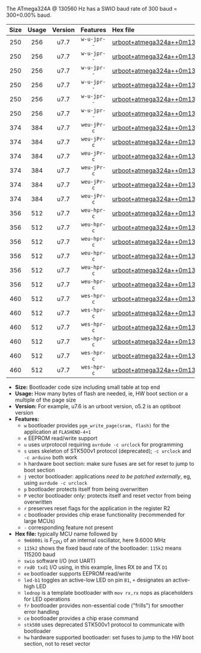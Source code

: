 The ATmega324A @ 130560 Hz has a SWIO baud rate of 300 baud = 300+0.00% baud.

|Size|Usage|Version|Features|Hex file|
|:-:|:-:|:-:|:-:|:--|
|250|256|u7.7|`w-u-jpr--`|[urboot+atmega324a++0m130560i++++0k3_swio_rxd0_txd1_led+b0.hex](https://raw.githubusercontent.com/stefanrueger/urboot.hex/main/mcus/atmega324a/internal_oscillator/fint++0m130560_Hz/br++++0k3_bps/urboot+atmega324a++0m130560i++++0k3_swio_rxd0_txd1_led+b0.hex)|
|250|256|u7.7|`w-u-jpr--`|[urboot+atmega324a++0m130560i++++0k3_swio_rxd0_txd1_led+b7.hex](https://raw.githubusercontent.com/stefanrueger/urboot.hex/main/mcus/atmega324a/internal_oscillator/fint++0m130560_Hz/br++++0k3_bps/urboot+atmega324a++0m130560i++++0k3_swio_rxd0_txd1_led+b7.hex)|
|250|256|u7.7|`w-u-jpr--`|[urboot+atmega324a++0m130560i++++0k3_swio_rxd0_txd1_lednop.hex](https://raw.githubusercontent.com/stefanrueger/urboot.hex/main/mcus/atmega324a/internal_oscillator/fint++0m130560_Hz/br++++0k3_bps/urboot+atmega324a++0m130560i++++0k3_swio_rxd0_txd1_lednop.hex)|
|250|256|u7.7|`w-u-jpr--`|[urboot+atmega324a++0m130560i++++0k3_swio_rxd2_txd3_led+b0.hex](https://raw.githubusercontent.com/stefanrueger/urboot.hex/main/mcus/atmega324a/internal_oscillator/fint++0m130560_Hz/br++++0k3_bps/urboot+atmega324a++0m130560i++++0k3_swio_rxd2_txd3_led+b0.hex)|
|250|256|u7.7|`w-u-jpr--`|[urboot+atmega324a++0m130560i++++0k3_swio_rxd2_txd3_led+b7.hex](https://raw.githubusercontent.com/stefanrueger/urboot.hex/main/mcus/atmega324a/internal_oscillator/fint++0m130560_Hz/br++++0k3_bps/urboot+atmega324a++0m130560i++++0k3_swio_rxd2_txd3_led+b7.hex)|
|250|256|u7.7|`w-u-jpr--`|[urboot+atmega324a++0m130560i++++0k3_swio_rxd2_txd3_lednop.hex](https://raw.githubusercontent.com/stefanrueger/urboot.hex/main/mcus/atmega324a/internal_oscillator/fint++0m130560_Hz/br++++0k3_bps/urboot+atmega324a++0m130560i++++0k3_swio_rxd2_txd3_lednop.hex)|
|374|384|u7.7|`weu-jPr-c`|[urboot+atmega324a++0m130560i++++0k3_swio_rxd0_txd1_ee_led+b0_fr_ce.hex](https://raw.githubusercontent.com/stefanrueger/urboot.hex/main/mcus/atmega324a/internal_oscillator/fint++0m130560_Hz/br++++0k3_bps/urboot+atmega324a++0m130560i++++0k3_swio_rxd0_txd1_ee_led+b0_fr_ce.hex)|
|374|384|u7.7|`weu-jPr-c`|[urboot+atmega324a++0m130560i++++0k3_swio_rxd0_txd1_ee_led+b7_fr_ce.hex](https://raw.githubusercontent.com/stefanrueger/urboot.hex/main/mcus/atmega324a/internal_oscillator/fint++0m130560_Hz/br++++0k3_bps/urboot+atmega324a++0m130560i++++0k3_swio_rxd0_txd1_ee_led+b7_fr_ce.hex)|
|374|384|u7.7|`weu-jPr-c`|[urboot+atmega324a++0m130560i++++0k3_swio_rxd0_txd1_ee_lednop_fr_ce.hex](https://raw.githubusercontent.com/stefanrueger/urboot.hex/main/mcus/atmega324a/internal_oscillator/fint++0m130560_Hz/br++++0k3_bps/urboot+atmega324a++0m130560i++++0k3_swio_rxd0_txd1_ee_lednop_fr_ce.hex)|
|374|384|u7.7|`weu-jPr-c`|[urboot+atmega324a++0m130560i++++0k3_swio_rxd2_txd3_ee_led+b0_fr_ce.hex](https://raw.githubusercontent.com/stefanrueger/urboot.hex/main/mcus/atmega324a/internal_oscillator/fint++0m130560_Hz/br++++0k3_bps/urboot+atmega324a++0m130560i++++0k3_swio_rxd2_txd3_ee_led+b0_fr_ce.hex)|
|374|384|u7.7|`weu-jPr-c`|[urboot+atmega324a++0m130560i++++0k3_swio_rxd2_txd3_ee_led+b7_fr_ce.hex](https://raw.githubusercontent.com/stefanrueger/urboot.hex/main/mcus/atmega324a/internal_oscillator/fint++0m130560_Hz/br++++0k3_bps/urboot+atmega324a++0m130560i++++0k3_swio_rxd2_txd3_ee_led+b7_fr_ce.hex)|
|374|384|u7.7|`weu-jPr-c`|[urboot+atmega324a++0m130560i++++0k3_swio_rxd2_txd3_ee_lednop_fr_ce.hex](https://raw.githubusercontent.com/stefanrueger/urboot.hex/main/mcus/atmega324a/internal_oscillator/fint++0m130560_Hz/br++++0k3_bps/urboot+atmega324a++0m130560i++++0k3_swio_rxd2_txd3_ee_lednop_fr_ce.hex)|
|356|512|u7.7|`weu-hpr-c`|[urboot+atmega324a++0m130560i++++0k3_swio_rxd0_txd1_ee_led+b0_fr_ce_hw.hex](https://raw.githubusercontent.com/stefanrueger/urboot.hex/main/mcus/atmega324a/internal_oscillator/fint++0m130560_Hz/br++++0k3_bps/urboot+atmega324a++0m130560i++++0k3_swio_rxd0_txd1_ee_led+b0_fr_ce_hw.hex)|
|356|512|u7.7|`weu-hpr-c`|[urboot+atmega324a++0m130560i++++0k3_swio_rxd0_txd1_ee_led+b7_fr_ce_hw.hex](https://raw.githubusercontent.com/stefanrueger/urboot.hex/main/mcus/atmega324a/internal_oscillator/fint++0m130560_Hz/br++++0k3_bps/urboot+atmega324a++0m130560i++++0k3_swio_rxd0_txd1_ee_led+b7_fr_ce_hw.hex)|
|356|512|u7.7|`weu-hpr-c`|[urboot+atmega324a++0m130560i++++0k3_swio_rxd0_txd1_ee_lednop_fr_ce_hw.hex](https://raw.githubusercontent.com/stefanrueger/urboot.hex/main/mcus/atmega324a/internal_oscillator/fint++0m130560_Hz/br++++0k3_bps/urboot+atmega324a++0m130560i++++0k3_swio_rxd0_txd1_ee_lednop_fr_ce_hw.hex)|
|356|512|u7.7|`weu-hpr-c`|[urboot+atmega324a++0m130560i++++0k3_swio_rxd2_txd3_ee_led+b0_fr_ce_hw.hex](https://raw.githubusercontent.com/stefanrueger/urboot.hex/main/mcus/atmega324a/internal_oscillator/fint++0m130560_Hz/br++++0k3_bps/urboot+atmega324a++0m130560i++++0k3_swio_rxd2_txd3_ee_led+b0_fr_ce_hw.hex)|
|356|512|u7.7|`weu-hpr-c`|[urboot+atmega324a++0m130560i++++0k3_swio_rxd2_txd3_ee_led+b7_fr_ce_hw.hex](https://raw.githubusercontent.com/stefanrueger/urboot.hex/main/mcus/atmega324a/internal_oscillator/fint++0m130560_Hz/br++++0k3_bps/urboot+atmega324a++0m130560i++++0k3_swio_rxd2_txd3_ee_led+b7_fr_ce_hw.hex)|
|356|512|u7.7|`weu-hpr-c`|[urboot+atmega324a++0m130560i++++0k3_swio_rxd2_txd3_ee_lednop_fr_ce_hw.hex](https://raw.githubusercontent.com/stefanrueger/urboot.hex/main/mcus/atmega324a/internal_oscillator/fint++0m130560_Hz/br++++0k3_bps/urboot+atmega324a++0m130560i++++0k3_swio_rxd2_txd3_ee_lednop_fr_ce_hw.hex)|
|460|512|u7.7|`wes-hpr-c`|[urboot+atmega324a++0m130560i++++0k3_swio_rxd0_txd1_ee_led+b0_fr_ce_stk500_hw.hex](https://raw.githubusercontent.com/stefanrueger/urboot.hex/main/mcus/atmega324a/internal_oscillator/fint++0m130560_Hz/br++++0k3_bps/urboot+atmega324a++0m130560i++++0k3_swio_rxd0_txd1_ee_led+b0_fr_ce_stk500_hw.hex)|
|460|512|u7.7|`wes-hpr-c`|[urboot+atmega324a++0m130560i++++0k3_swio_rxd0_txd1_ee_led+b7_fr_ce_stk500_hw.hex](https://raw.githubusercontent.com/stefanrueger/urboot.hex/main/mcus/atmega324a/internal_oscillator/fint++0m130560_Hz/br++++0k3_bps/urboot+atmega324a++0m130560i++++0k3_swio_rxd0_txd1_ee_led+b7_fr_ce_stk500_hw.hex)|
|460|512|u7.7|`wes-hpr-c`|[urboot+atmega324a++0m130560i++++0k3_swio_rxd0_txd1_ee_lednop_fr_ce_stk500_hw.hex](https://raw.githubusercontent.com/stefanrueger/urboot.hex/main/mcus/atmega324a/internal_oscillator/fint++0m130560_Hz/br++++0k3_bps/urboot+atmega324a++0m130560i++++0k3_swio_rxd0_txd1_ee_lednop_fr_ce_stk500_hw.hex)|
|460|512|u7.7|`wes-hpr-c`|[urboot+atmega324a++0m130560i++++0k3_swio_rxd2_txd3_ee_led+b0_fr_ce_stk500_hw.hex](https://raw.githubusercontent.com/stefanrueger/urboot.hex/main/mcus/atmega324a/internal_oscillator/fint++0m130560_Hz/br++++0k3_bps/urboot+atmega324a++0m130560i++++0k3_swio_rxd2_txd3_ee_led+b0_fr_ce_stk500_hw.hex)|
|460|512|u7.7|`wes-hpr-c`|[urboot+atmega324a++0m130560i++++0k3_swio_rxd2_txd3_ee_led+b7_fr_ce_stk500_hw.hex](https://raw.githubusercontent.com/stefanrueger/urboot.hex/main/mcus/atmega324a/internal_oscillator/fint++0m130560_Hz/br++++0k3_bps/urboot+atmega324a++0m130560i++++0k3_swio_rxd2_txd3_ee_led+b7_fr_ce_stk500_hw.hex)|
|460|512|u7.7|`wes-hpr-c`|[urboot+atmega324a++0m130560i++++0k3_swio_rxd2_txd3_ee_lednop_fr_ce_stk500_hw.hex](https://raw.githubusercontent.com/stefanrueger/urboot.hex/main/mcus/atmega324a/internal_oscillator/fint++0m130560_Hz/br++++0k3_bps/urboot+atmega324a++0m130560i++++0k3_swio_rxd2_txd3_ee_lednop_fr_ce_stk500_hw.hex)|

- **Size:** Bootloader code size including small table at top end
- **Usage:** How many bytes of flash are needed, ie, HW boot section or a multiple of the page size
- **Version:** For example, u7.6 is an urboot version, o5.2 is an optiboot version
- **Features:**
  + `w` bootloader provides `pgm_write_page(sram, flash)` for the application at `FLASHEND-4+1`
  + `e` EEPROM read/write support
  + `u` uses urprotocol requiring `avrdude -c urclock` for programming
  + `s` uses skeleton of STK500v1 protocol (deprecated); `-c urclock` and `-c arduino` both work
  + `h` hardware boot section: make sure fuses are set for reset to jump to boot section
  + `j` vector bootloader: applications *need to be patched externally*, eg, using `avrdude -c urclock`
  + `p` bootloader protects itself from being overwritten
  + `P` vector bootloader only: protects itself and reset vector from being overwritten
  + `r` preserves reset flags for the application in the register R2
  + `c` bootloader provides chip erase functionality (recommended for large MCUs)
  + `-` corresponding feature not present
- **Hex file:** typically MCU name followed by
  + `9m6000i` is F<sub>CPU</sub> of an internal oscillator, here 9.6000 MHz
  + `115k2` shows the fixed baud rate of the bootloader: `115k2` means 115200 baud
  + `swio` software I/O (not UART)
  + `rxd0 txd1` I/O using, in this example, lines RX `D0` and TX `D1`
  + `ee` bootloader supports EEPROM read/write
  + `led-b1` toggles an active-low LED on pin `B1`, `+` designates an active-high LED
  + `lednop` is a template bootloader with `mov rx,rx` nops as placeholders for LED operations
  + `fr` bootloader provides non-essential code ("frills") for smoother error handling
  + `ce` bootloader provides a chip erase command
  + `stk500` uses deprecated STK500v1 protocol to communicate with bootloader
  + `hw` hardware supported bootloader: set fuses to jump to the HW boot section, not to reset vector
